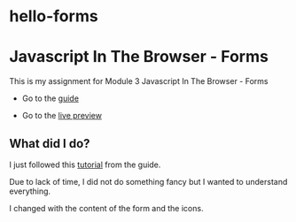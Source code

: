 # hello-forms

# Javascript In The Browser - Forms

This is my assignment for Module 3 Javascript In The Browser - Forms

- Go to the [guide](https://io.tskoli.dev/guides/5f1332d9b279dc27c467cacb)

- Go to the [live preview](https://tristan-sch.github.io/hello-forms/)

## What did I do?

I just followed this [tutorial](https://www.freecodecamp.org/news/learn-javascript-form-validation-by-making-a-form/) from the guide.

Due to lack of time, I did not do something fancy but I wanted to understand everything.

I changed with the content of the form and the icons.
